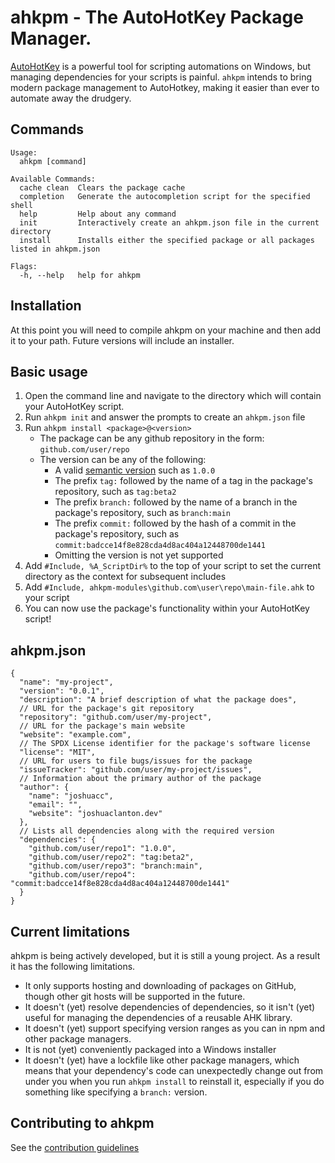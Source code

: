 # ahkpm - The AutoHotKey Package Manager.

[AutoHotKey][ahk] is a powerful tool for scripting automations on Windows,
but managing dependencies for your scripts is painful.
`ahkpm` intends to bring modern package management to AutoHotkey,
making it easier than ever to automate away the drudgery.

## Commands

```
Usage:
  ahkpm [command]

Available Commands:
  cache clean  Clears the package cache
  completion   Generate the autocompletion script for the specified shell
  help         Help about any command
  init         Interactively create an ahkpm.json file in the current directory
  install      Installs either the specified package or all packages listed in ahkpm.json

Flags:
  -h, --help   help for ahkpm
```

## Installation

At this point you will need to compile ahkpm on your machine and then add it to your path.
Future versions will include an installer.

## Basic usage

1. Open the command line and navigate to the directory which will contain your AutoHotKey script.
2. Run `ahkpm init` and answer the prompts to create an `ahkpm.json` file
3. Run `ahkpm install <package>@<version>`
   - The package can be any github repository in the form: `github.com/user/repo`
   - The version can be any of the following:
     - A valid [semantic version][semver] such as `1.0.0`
     - The prefix `tag:` followed by the name of a tag in the package's repository, such as `tag:beta2`
     - The prefix `branch:` followed by the name of a branch in the package's repository, such as `branch:main`
     - The prefix `commit:` followed by the hash of a commit in the package's repository, such as `commit:badcce14f8e828cda4d8ac404a12448700de1441`
     - Omitting the version is not yet supported
4. Add `#Include, %A_ScriptDir%` to the top of your script to set the current directory as the context for subsequent includes
5. Add `#Include, ahkpm-modules\github.com\user\repo\main-file.ahk` to your script
6. You can now use the package's functionality within your AutoHotKey script!

## ahkpm.json

```jsonc
{
  "name": "my-project",
  "version": "0.0.1",
  "description": "A brief description of what the package does",
  // URL for the package's git repository
  "repository": "github.com/user/my-project",
  // URL for the package's main website
  "website": "example.com",
  // The SPDX License identifier for the package's software license
  "license": "MIT",
  // URL for users to file bugs/issues for the package
  "issueTracker": "github.com/user/my-project/issues",
  // Information about the primary author of the package
  "author": {
    "name": "joshuacc",
    "email": "",
    "website": "joshuaclanton.dev"
  },
  // Lists all dependencies along with the required version
  "dependencies": {
    "github.com/user/repo1": "1.0.0",
    "github.com/user/repo2": "tag:beta2",
    "github.com/user/repo3": "branch:main",
    "github.com/user/repo4": "commit:badcce14f8e828cda4d8ac404a12448700de1441"
  }
}
```

## Current limitations

ahkpm is being actively developed, but it is still a young project.
As a result it has the following limitations.

- It only supports hosting and downloading of packages on GitHub, though other git hosts will be supported in the future.
- It doesn't (yet) resolve dependencies of dependencies, so it isn't (yet) useful for managing the dependencies of a reusable AHK library.
- It doesn't (yet) support specifying version ranges as you can in npm and other package managers.
- It is not (yet) conveniently packaged into a Windows installer
- It doesn't (yet) have a lockfile like other package managers, which means that your dependency's code can unexpectedly change out from under you when you run `ahkpm install` to reinstall it, especially if you do something like specifying a `branch:` version.

## Contributing to ahkpm

See the [contribution guidelines](./CONTRIBUTING.md)

[ahk]:https://www.autohotkey.com/
[semver]:https://semver.org/
